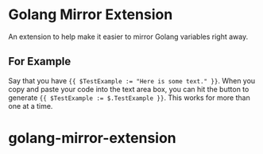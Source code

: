 # Golang Mirror Extension

An extension to help make it easier to mirror Golang variables right away.

## For Example

Say that you have `{{ $TestExample := "Here is some text." }}`. When you copy and paste your code into the text area box, you can hit the button to generate `{{ $TestExample := $.TestExample }}`. This works for more than one at a time.
# golang-mirror-extension
